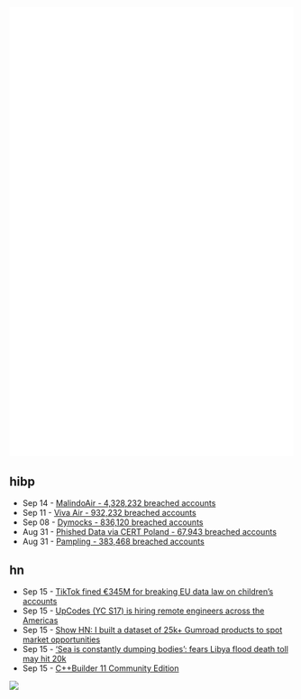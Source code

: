 ![Metrics](https://raw.githubusercontent.com/phixion/phixion/master/metrics.svg)

## hibp

<!--
for https://github.com/phixion/phixion/blob/main/.github/workflows/feeds.yml
-->
<!--START_SECTION:haveibeenpwnd-->
- Sep 14 - [MalindoAir - 4,328,232 breached accounts](https://haveibeenpwned.com/PwnedWebsites#MalindoAir)
- Sep 11 - [Viva Air - 932,232 breached accounts](https://haveibeenpwned.com/PwnedWebsites#VivaAir)
- Sep 08 - [Dymocks - 836,120 breached accounts](https://haveibeenpwned.com/PwnedWebsites#Dymocks)
- Aug 31 - [Phished Data via CERT Poland - 67,943 breached accounts](https://haveibeenpwned.com/PwnedWebsites#CERTPolandPhish)
- Aug 31 - [Pampling - 383,468 breached accounts](https://haveibeenpwned.com/PwnedWebsites#Pampling)
<!--END_SECTION:haveibeenpwnd-->

## hn

<!--
for https://github.com/phixion/phixion/blob/main/.github/workflows/feeds.yml
-->
<!--START_SECTION:hn-->
- Sep 15 - [TikTok fined €345M for breaking EU data law on children’s accounts](https://www.theguardian.com/technology/2023/sep/15/tiktok-fined-345m-for-breaking-eu-data-law-on-childrens-accounts)
- Sep 15 - [UpCodes (YC S17) is hiring remote engineers across the Americas](https://up.codes/careers)
- Sep 15 - [Show HN: I built a dataset of 25k+ Gumroad products to spot market opportunities](https://gumtrends.com)
- Sep 15 - [‘Sea is constantly dumping bodies’: fears Libya flood death toll may hit 20k](https://www.theguardian.com/world/2023/sep/13/libya-flood-death-toll)
- Sep 15 - [C++Builder 11 Community Edition](https://www.embarcadero.com/products/cbuilder/starter)
<!--END_SECTION:hn-->

<!--
for https://yhype.me
-->
![](https://hit.yhype.me/github/profile?user_id=13013670)
